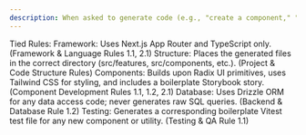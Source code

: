 ```yaml
---
description: When asked to generate code (e.g., "create a component," "write an API route"), the AI will produce code that is 100% compliant with project standards from the start.
---
```


Tied Rules:
Framework: Uses Next.js App Router and TypeScript only. (Framework & Language Rules 1.1, 2.1)
Structure: Places the generated files in the correct directory (src/features, src/components, etc.). (Project & Code Structure Rules)
Components: Builds upon Radix UI primitives, uses Tailwind CSS for styling, and includes a boilerplate Storybook story. (Component Development Rules 1.1, 1.2, 2.1)
Database: Uses Drizzle ORM for any data access code; never generates raw SQL queries. (Backend & Database Rule 1.2)
Testing: Generates a corresponding boilerplate Vitest test file for any new component or utility. (Testing & QA Rule 1.1)